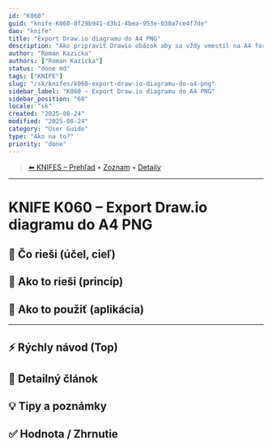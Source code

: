 ```yaml
---
id: "K060"
guid: "knife-K060-8f29b941-d3b1-4bea-953e-030a7ce4f7de"
dao: "knife"
title: "Export Draw.io diagramu do A4 PNG"
description: "Ako pripraviť Drawio obázok aby sa vždy vmestil na A4 formát?"
author: "Roman Kazicka"
authors: ["Roman Kazicka"]
status: "done md"
tags: ["KNIFE"]
slug: "/sk/knifes/k060-export-draw-io-diagramu-do-a4-png"
sidebar_label: "K060 – Export Draw.io diagramu do A4 PNG"
sidebar_position: "60"
locale: "sk"
created: "2025-08-24"
modified: "2025-08-24"
category: "User Guide"
type: "Ako na to?"
priority: "done"
---
```

<!-- body:start -->

<!-- nav:knifes -->
> [⬅ KNIFES – Prehľad](../KNIFEsOverview.md) • [Zoznam](../KNIFE_Overview_List.md) • [Detaily](../KNIFE_Overview_Details.md)
---
# KNIFE K060 – Export Draw.io diagramu do A4 PNG

## 🎯 Čo rieši (účel, cieľ)

## 🧩 Ako to rieši (princíp)

## 🧪 Ako to použiť (aplikácia)

---

## ⚡ Rýchly návod (Top)

## 📜 Detailný článok

## 💡 Tipy a poznámky

## ✅ Hodnota / Zhrnutie
